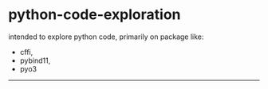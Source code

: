 
# python-code-exploration 

intended to explore python code, primarily on package like: 

- cffi, 
- pybind11, 
- pyo3 

---


